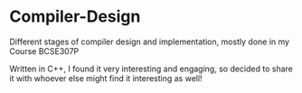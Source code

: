 # Compiler-Design
Different stages of compiler design and implementation, mostly done in my Course BCSE307P

Written in C++, I found it very interesting and engaging, so decided to share it with whoever else might find it interesting as well!
